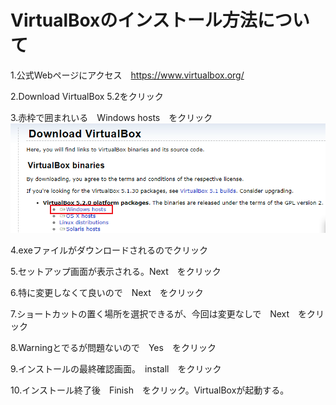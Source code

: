 ﻿# VirtualBoxのインストール方法について

1.公式Webページにアクセス　https://www.virtualbox.org/

2.Download VirtualBox 5.2をクリック

3.赤枠で囲まれいる　Windows hosts　をクリック
![vb](../github/image/virtualbox2.jpg)

4.exeファイルがダウンロードされるのでクリック

5.セットアップ画面が表示される。Next　をクリック

6.特に変更しなくて良いので　Next　をクリック

7.ショートカットの置く場所を選択できるが、今回は変更なしで　Next　をクリック

8.Warningとでるが問題ないので　Yes　をクリック

9.インストールの最終確認画面。　install　をクリック

10.インストール終了後　Finish　をクリック。VirtualBoxが起動する。